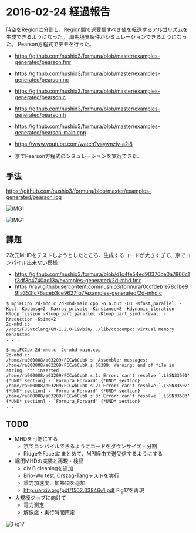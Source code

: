 # 2016-02-24 経過報告


時空をRegionに分割し、Region間で送受信すべき値を転送するアルゴリズムを生成できるようになった。
周期境界条件がシミュレーションできるようになった。
Pearson方程式でデモを行った。

- https://github.com/nushio3/formura/blob/master/examples-generated/pearson.fmr
- https://github.com/nushio3/formura/blob/master/examples-generated/pearson.nc


- https://github.com/nushio3/formura/blob/master/examples-generated/pearson.c
- https://github.com/nushio3/formura/blob/master/examples-generated/pearson.h
- https://github.com/nushio3/formura/blob/master/examples-generated/pearson-main.cpp



- https://www.youtube.com/watch?v=ywnziy-a2i8

- 京でPearson方程式のシミュレーションを実行できた。


## 手法

https://github.com/nushio3/formura/blob/master/examples-generated/pearson.log

![IMG1](https://github.com/nushio3/formura/blob/master/reference/IMG_5284.JPG)

![IMG1](https://github.com/nushio3/formura/blob/master/reference/IMG_5285.JPG)

## 課題

2次元MHDをテストしようとしたところ、生成するコードが大きすぎて、京でコンパイル出来ない模様

- https://github.com/nushio3/formura/blob/d1c4fe54ed90376ce0a7866c1f3df3c4740ad13a/examples-generated/2d-mhd.fmr
- https://raw.githubusercontent.com/nushio3/formura/0ccfdeb1e78c1be99fa353fc76aceb3ce9627fb7/examples-generated/2d-mhd.c

```
$ mpiFCCpx 2d-mhd.c 2d-mhd-main.cpp -o a.out -O3 -Kfast,parallel  -Kocl -Koptmsg=2 -Karray_private -Kinstance=8 -Kdynamic_iteration -Kloop_fission -Kloop_part_parallel -Kloop_part_simd -Keval  -Kreduction -Ksimd=2
2d-mhd.c:
//opt/FJSVtclang/GM-1.2.0-19/bin/../lib/ccpcompx: virtual memory exhausted
. . .
```



```
$ mpiFCCpx 2d-mhd.c  2d-mhd-main.cpp
2d-mhd.c:
/home/ra000008/a03209/FCCwbCubK.s: Assembler messages:
/home/ra000008/a03209/FCCwbCubK.s:50389: Warning: end of file in string; '"' inserted
/home/ra000008/a03209/FCCwbCubK.s:1: Error: can't resolve `.LSSN33501' {*UND* section} - `Formura_Forward' {*UND* section}
/home/ra000008/a03209/FCCwbCubK.s:2: Error: can't resolve `.LSSN33502' {*UND* section} - `Formura_Forward' {*UND* section}
/home/ra000008/a03209/FCCwbCubK.s:3: Error: can't resolve `.LSSN33503' {*UND* section} - `Formura_Forward' {*UND* section}
. . .

```

## TODO

- MHDを可能にする
  - 京でコンパイルできるようにコードをダウンサイズ・分割
  - RidgeをFacetにまとめて、MPI経由で送受信するようにする
- 堀田MHDの実装と再現・検証
  - div B cleaningを追加
  - Brio-Wu test, Orszag-Tangテストを実行
  - 重力加速度、加熱項を追加
  - http://arxiv.org/pdf/1502.03846v1.pdf Fig17を再現
- 大規模ジョブに向けて
  - 電力測定
  - 解像度・実行時間策定


![Fig17](https://github.com/nushio3/formura/blob/master/reference/Hotta.2015-Fig17.png)
